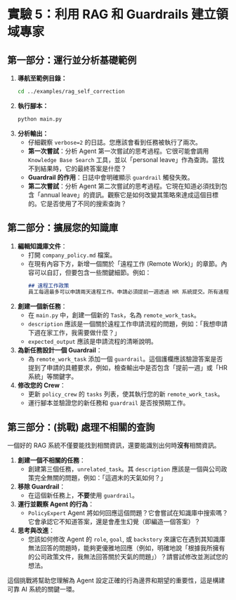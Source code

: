 # 實驗 5：利用 RAG 和 Guardrails 建立領域專家

## 第一部分：運行並分析基礎範例

1.  **導航至範例目錄：**
    ```bash
    cd ../examples/rag_self_correction
    ```
2.  **執行腳本：**
    ```bash
    python main.py
    ```
3.  **分析輸出：**
    -   仔細觀察 `verbose=2` 的日誌。您應該會看到任務被執行了兩次。
    -   **第一次嘗試**：分析 Agent 第一次嘗試的思考過程。它很可能會調用 `Knowledge Base Search` 工具，並以「personal leave」作為查詢。當找不到結果時，它的最終答案是什麼？
    -   **Guardrail 的作用**：日誌中會明確顯示 `guardrail` 觸發失敗。
    -   **第二次嘗試**：分析 Agent 第二次嘗試的思考過程。它現在知道必須找到包含「annual leave」的資訊。觀察它是如何改變其策略來達成這個目標的。它是否使用了不同的搜索查詢？

## 第二部分：擴展您的知識庫

1.  **編輯知識庫文件**：
    -   打開 `company_policy.md` 檔案。
    -   在現有內容下方，新增一個關於「遠程工作 (Remote Work)」的章節。內容可以自訂，但要包含一些關鍵細節。例如：
        ```markdown
        ## 遠程工作政策
        員工每週最多可以申請兩天遠程工作。申請必須提前一週透過 HR 系統提交。所有遠程工作的員工必須確保其家庭網路連線穩定。
        ```
2.  **創建一個新任務**：
    -   在 `main.py` 中，創建一個新的 `Task`，名為 `remote_work_task`。
    -   `description` 應該是一個關於遠程工作申請流程的問題，例如：「我想申請下週在家工作，我需要做什麼？」
    -   `expected_output` 應該是申請流程的清晰說明。
3.  **為新任務設計一個 Guardrail**：
    -   為 `remote_work_task` 添加一個 `guardrail`。這個護欄應該驗證答案是否提到了申請的具體要求，例如，檢查輸出中是否包含「提前一週」或「HR 系統」等關鍵字。
4.  **修改您的 Crew**：
    -   更新 `policy_crew` 的 `tasks` 列表，使其執行您的新 `remote_work_task`。
    -   運行腳本並驗證您的新任務和 `guardrail` 是否按預期工作。

## 第三部分：(挑戰) 處理不相關的查詢

一個好的 RAG 系統不僅要能找到相關資訊，還要能識別出何時**沒有**相關資訊。

1.  **創建一個不相關的任務**：
    -   創建第三個任務，`unrelated_task`。其 `description` 應該是一個與公司政策完全無關的問題，例如：「這週末的天氣如何？」
2.  **移除 Guardrail**：
    -   在這個新任務上，**不要**使用 `guardrail`。
3.  **運行並觀察 Agent 的行為**：
    -   `PolicyExpert` Agent 將如何回應這個問題？它會嘗試在知識庫中搜索嗎？它會承認它不知道答案，還是會產生幻覺（即編造一個答案）？
4.  **思考與改進**：
    -   您該如何修改 Agent 的 `role`, `goal`, 或 `backstory` 來讓它在遇到其知識庫無法回答的問題時，能夠更優雅地回應（例如，明確地說「根據我所擁有的公司政策文件，我無法回答關於天氣的問題」）？請嘗試修改並測試您的想法。

這個挑戰將幫助您理解為 Agent 設定正確的行為邊界和期望的重要性，這是構建可靠 AI 系統的關鍵一環。



